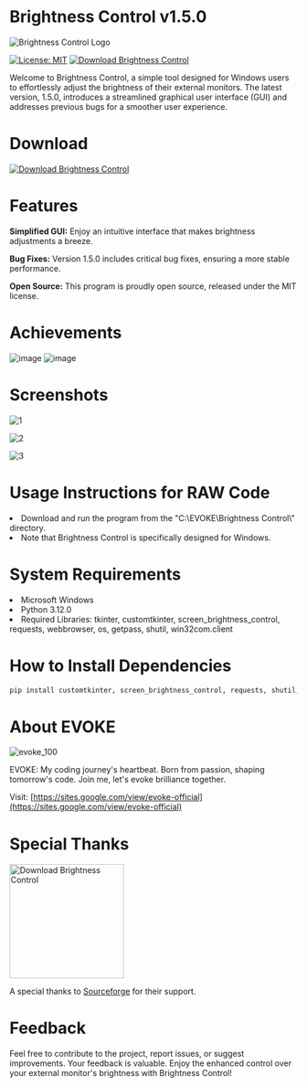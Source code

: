 # Brightness Control v1.5.0

![Brightness Control Logo](https://github.com/muyeed15/Brightness_Control/assets/101888493/b00d91da-8eeb-4b01-ba21-324e72b03471)

[![License: MIT](https://img.shields.io/badge/license-MIT-blue)](https://opensource.org/licenses/MIT)
[![Download Brightness Control](https://img.shields.io/sourceforge/dt/brightness-control.svg)](https://sourceforge.net/projects/brightness-control/files/latest/download)

Welcome to Brightness Control, a simple tool designed for Windows users to effortlessly adjust the brightness of their external monitors. 
The latest version, 1.5.0, introduces a streamlined graphical user interface (GUI) and addresses previous bugs for a smoother user experience.

# Download
[![Download Brightness Control](https://a.fsdn.com/con/app/sf-download-button)](https://sourceforge.net/projects/brightness-control/files/latest/download)

# Features
**Simplified GUI:** Enjoy an intuitive interface that makes brightness adjustments a breeze.

**Bug Fixes:** Version 1.5.0 includes critical bug fixes, ensuring a more stable performance.

**Open Source:** This program is proudly open source, released under the MIT license.

# Achievements
![image](https://github.com/muyeed15/Brightness_Control/assets/101888493/8af7582f-d702-4626-9de0-a6c19971a45f)
![image](https://github.com/muyeed15/Brightness_Control/assets/101888493/3cb57151-13f1-48ad-8159-709bb77f5b27)

# Screenshots
![1](https://github.com/muyeed15/Brightness_Control/assets/101888493/069a9844-8a3f-4e36-a9e0-08f35ead613b)

![2](https://github.com/muyeed15/Brightness_Control/assets/101888493/55b2a718-77cf-47d7-a3af-622e6d76f1ba)

![3](https://github.com/muyeed15/Brightness_Control/assets/101888493/2ef70ab1-4ca1-458f-a2e9-5dbe0817c7a1)

# Usage Instructions for RAW Code

<li>Download and run the program from the "C:\EVOKE\Brightness Control\" directory.

<li>Note that Brightness Control is specifically designed for Windows.

# System Requirements
<li>Microsoft Windows

<li>Python 3.12.0

<li>Required Libraries: tkinter, customtkinter, screen_brightness_control, requests, webbrowser, os, getpass, shutil, win32com.client

# How to Install Dependencies
```bash
pip install customtkinter, screen_brightness_control, requests, shutil, pywin32
```

# About EVOKE
![evoke_100](https://github.com/muyeed15/Brightness_Control/assets/101888493/0c094c89-551c-46ce-ad0f-a4ed80cfb708)

EVOKE: My coding journey's heartbeat. Born from passion, shaping tomorrow's code. Join me, let's evoke brilliance together.

Visit: [https://sites.google.com/view/evoke-official](https://sites.google.com/view/evoke-official)

# Special Thanks
<a href="https://sourceforge.net/p/brightness-control/"><img alt="Download Brightness Control" src="https://sourceforge.net/sflogo.php?type=17&group_id=3496758" width=200></a>

A special thanks to [Sourceforge](https://sourceforge.net/) for their support.

# Feedback
Feel free to contribute to the project, report issues, or suggest improvements. Your feedback is valuable. Enjoy the enhanced control over your external monitor's brightness with Brightness Control!

